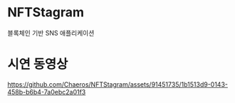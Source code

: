 # NFTStagram
블록체인 기반 SNS 애플리케이션


# 시연 동영상

https://github.com/Chaeros/NFTStagram/assets/91451735/1b1513d9-0143-458b-b6b4-7a0ebc2a01f3

